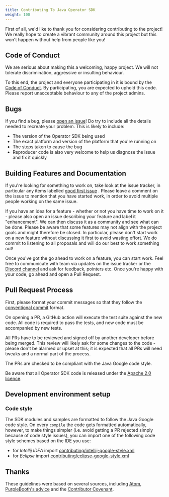 ```yaml
---
title: Contributing To Java Operator SDK
weight: 100
---
```


First of all, we'd like to thank you for considering contributing to the project! We really
hope to create a vibrant community around this project but this won't happen without help from
people like you!

## Code of Conduct

We are serious about making this a welcoming, happy project. We will not tolerate discrimination,
aggressive or insulting behaviour.

To this end, the project and everyone participating in it is bound by the [Code of
Conduct]({{baseurl}}/coc). By participating, you are expected to uphold this code. Please report
unacceptable behaviour to any of the project admins.

## Bugs

If you find a bug,
please [open an issue](https://github.com/java-operator-sdk/java-operator-sdk/issues)! Do try
to include all the details needed to recreate your problem. This is likely to include:

- The version of the Operator SDK being used
- The exact platform and version of the platform that you're running on
- The steps taken to cause the bug
- Reproducer code is also very welcome to help us diagnose the issue and fix it quickly

## Building Features and Documentation

If you're looking for something to work on, take look at the issue tracker, in particular any items
labelled [good first issue](https://github.com/java-operator-sdk/java-operator-sdk/labels/good%20first%20issue)
.
Please leave a comment on the issue to mention that you have started work, in order to avoid
multiple people working on the same issue.

If you have an idea for a feature - whether or not you have time to work on it - please also open an
issue describing your feature and label it "enhancement". We can then discuss it as a community and
see what can be done. Please be aware that some features may not align with the project goals and
might therefore be closed. In particular, please don't start work on a new feature without
discussing it first to avoid wasting effort. We do commit to listening to all proposals and will do
our best to work something out!

Once you've got the go ahead to work on a feature, you can start work. Feel free to communicate with
team via updates on the issue tracker or the [Discord channel](https://discord.gg/DacEhAy) and ask
for feedback, pointers etc. Once you're happy with your code, go ahead and open a Pull Request.

## Pull Request Process

First, please format your commit messages so that they follow
the [conventional commit](https://www.conventionalcommits.org/en/v1.0.0/) format.

On opening a PR, a GitHub action will execute the test suite against the new code. All code is
required to pass the tests, and new code must be accompanied by new tests.

All PRs have to be reviewed and signed off by another developer before being merged. This review
will likely ask for some changes to the code - please don't be alarmed or upset
at this; it is expected that all PRs will need tweaks and a normal part of the process.

The PRs are checked to be compliant with the Java Google code style.

Be aware that all Operator SDK code is released under the [Apache 2.0 licence](LICENSE).

## Development environment setup

### Code style

The SDK modules and samples are formatted to follow the Java Google code style.
On every `compile` the code gets formatted automatically, however, to make things simpler (i.e.
avoid getting a PR rejected simply because of code style issues), you can import one of the
following code style schemes based on the IDE you use:

- for *Intellij IDEA*
  import [contributing/intellij-google-style.xml](contributing/intellij-google-style.xml)
- for *Eclipse*
  import [contributing/eclipse-google-style.xml](contributing/eclipse-google-style.xml)

## Thanks

These guidelines were based on several sources, including
[Atom](https://github.com/atom/atom/blob/master/CONTRIBUTING.md), [PurpleBooth's
advice](https://gist.github.com/PurpleBooth/b24679402957c63ec426) and the [Contributor
Covenant](https://www.contributor-covenant.org/).
